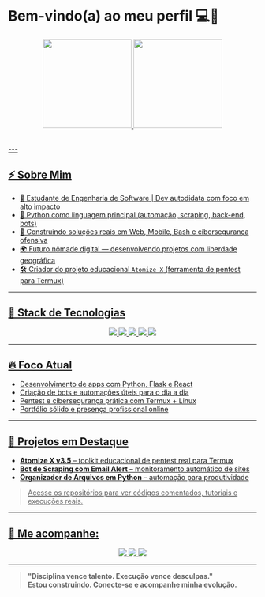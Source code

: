 # Bem-vindo(a) ao meu perfil 💻🐍

<div align="center">
  <a href="https://github.com/wolfdnb">
    <img height="180em" src="https://github-readme-stats.vercel.app/api?username=wolfdnb&show_icons=true&theme=vision-friendly-dark&hide_border=true&bg_color=1a1b27&title_color=4EC9B0&icon_color=4EC9B0&include_all_commits=true&count_private=true"/>
    <img height="180em" src="https://github-readme-streak-stats.herokuapp.com?user=wolfdnb&theme=holi-theme&hide_border=true&background=1A1B27&stroke=4EC9B0&ring=4EC9B0&fire=4EC9B0&currStreakNum=4EC9B0"/>
  </a>
</div>









<br>

<p align="left">
  <a href="https://www.instagram.com/enes.ai/" alt="Instagram">
---

## ⚡ Sobre Mim

- 🧠 Estudante de Engenharia de Software | Dev autodidata com foco em alto impacto
- 🐍 Python como linguagem principal (automação, scraping, back-end, bots)
- 📱 Construindo soluções reais em Web, Mobile, Bash e cibersegurança ofensiva
- 🌍 Futuro nômade digital — desenvolvendo projetos com liberdade geográfica
- 🛠 Criador do projeto educacional `Atomize X` (ferramenta de pentest para Termux)

---

## 🧪 Stack de Tecnologias

<div align="center">
  <img src="https://img.shields.io/badge/Python-3.11%2B-3776AB?logo=python&logoColor=white&style=for-the-badge">
  <img src="https://img.shields.io/badge/Frameworks-Django%20%7C%20Flask-092E20?style=for-the-badge">
  <img src="https://img.shields.io/badge/Tools-Selenium%20%7C%20Requests%20%7C%20Git-306998?style=for-the-badge">
  <img src="https://img.shields.io/badge/Frontend-HTML%20%7C%20CSS%20%7C%20JavaScript-F7DF1E?logo=javascript&logoColor=black&style=for-the-badge">
  <img src="https://img.shields.io/badge/CyberSec-Termux%20%7C%20Metasploit%20%7C%20Hydra-111111?style=for-the-badge">
</div>

---

## 🔥 Foco Atual

- Desenvolvimento de apps com Python, Flask e React
- Criação de bots e automações úteis para o dia a dia
- Pentest e cibersegurança prática com Termux + Linux
- Portfólio sólido e presença profissional online

---

## 📁 Projetos em Destaque

- **Atomize X v3.5** – toolkit educacional de pentest real para Termux
- **Bot de Scraping com Email Alert** – monitoramento automático de sites
- **Organizador de Arquivos em Python** – automação para produtividade

> Acesse os repositórios para ver códigos comentados, tutoriais e execuções reais.

---

## 📡 Me acompanhe:

<div align="center"> 
  <a href="https://instagram.com/wolf_daniboy" target="_blank">
    <img src="https://img.shields.io/badge/-Instagram-%23E4405F?style=for-the-badge&logo=instagram&logoColor=white">
  </a>
  <a href="mailto:wolf21.dan@gmail.com">
    <img src="https://img.shields.io/badge/-Gmail-%23333?style=for-the-badge&logo=gmail&logoColor=white">
  </a>
  <a href="https://www.linkedin.com/in/daniel-nascimento-564154360" target="_blank">
    <img src="https://img.shields.io/badge/-LinkedIn-%230077B5?style=for-the-badge&logo=linkedin&logoColor=white">
  </a>
</div>

---

> **"Disciplina vence talento. Execução vence desculpas."**  
> **Estou construindo. Conecte-se e acompanhe minha evolução.**